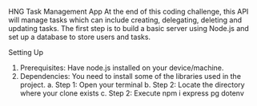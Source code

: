 HNG Task Management App
At the end of this coding challenge, this API will manage tasks which can include creating, delegating, deleting and updating tasks.
The first step is to build a basic server using Node.js and set up a database to store users and tasks.

Setting Up

1. Prerequisites: Have node.js installed on your device/machine.
2. Dependencies: You need to install some of the libraries used in the project.
   a. Step 1: Open your terminal
   b. Step 2: Locate the directory where your clone exists
   c. Step 2: Execute npm i express pg dotenv
